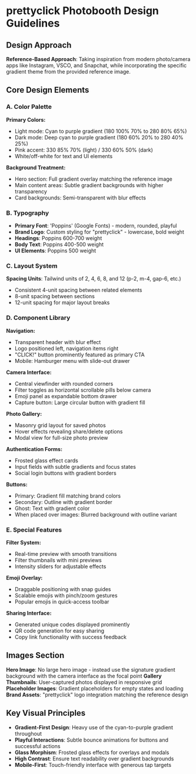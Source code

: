 # prettyclick Photobooth Design Guidelines

## Design Approach
**Reference-Based Approach**: Taking inspiration from modern photo/camera apps like Instagram, VSCO, and Snapchat, while incorporating the specific gradient theme from the provided reference image.

## Core Design Elements

### A. Color Palette
**Primary Colors:**
- Light mode: Cyan to purple gradient (180 100% 70% to 280 80% 65%)
- Dark mode: Deep cyan to purple gradient (180 60% 20% to 280 40% 25%)
- Pink accent: 330 85% 70% (light) / 330 60% 50% (dark)
- White/off-white for text and UI elements

**Background Treatment:**
- Hero section: Full gradient overlay matching the reference image
- Main content areas: Subtle gradient backgrounds with higher transparency
- Card backgrounds: Semi-transparent with blur effects

### B. Typography
- **Primary Font**: 'Poppins' (Google Fonts) - modern, rounded, playful
- **Brand Logo**: Custom styling for "prettyclick" - lowercase, bold weight
- **Headings**: Poppins 600-700 weight
- **Body Text**: Poppins 400-500 weight
- **UI Elements**: Poppins 500 weight

### C. Layout System
**Spacing Units**: Tailwind units of 2, 4, 6, 8, and 12 (p-2, m-4, gap-6, etc.)
- Consistent 4-unit spacing between related elements
- 8-unit spacing between sections
- 12-unit spacing for major layout breaks

### D. Component Library

**Navigation:**
- Transparent header with blur effect
- Logo positioned left, navigation items right
- "CLICK!" button prominently featured as primary CTA
- Mobile: Hamburger menu with slide-out drawer

**Camera Interface:**
- Central viewfinder with rounded corners
- Filter toggles as horizontal scrollable pills below camera
- Emoji panel as expandable bottom drawer
- Capture button: Large circular button with gradient fill

**Photo Gallery:**
- Masonry grid layout for saved photos
- Hover effects revealing share/delete options
- Modal view for full-size photo preview

**Authentication Forms:**
- Frosted glass effect cards
- Input fields with subtle gradients and focus states
- Social login buttons with gradient borders

**Buttons:**
- Primary: Gradient fill matching brand colors
- Secondary: Outline with gradient border
- Ghost: Text with gradient color
- When placed over images: Blurred background with outline variant

### E. Special Features

**Filter System:**
- Real-time preview with smooth transitions
- Filter thumbnails with mini previews
- Intensity sliders for adjustable effects

**Emoji Overlay:**
- Draggable positioning with snap guides
- Scalable emojis with pinch/zoom gestures
- Popular emojis in quick-access toolbar

**Sharing Interface:**
- Generated unique codes displayed prominently
- QR code generation for easy sharing
- Copy link functionality with success feedback

## Images Section
**Hero Image**: No large hero image - instead use the signature gradient background with the camera interface as the focal point
**Gallery Thumbnails**: User-captured photos displayed in responsive grid
**Placeholder Images**: Gradient placeholders for empty states and loading
**Brand Assets**: "prettyclick" logo integration matching the reference design

## Key Visual Principles
- **Gradient-First Design**: Heavy use of the cyan-to-purple gradient throughout
- **Playful Interactions**: Subtle bounce animations for buttons and successful actions
- **Glass Morphism**: Frosted glass effects for overlays and modals
- **High Contrast**: Ensure text readability over gradient backgrounds
- **Mobile-First**: Touch-friendly interface with generous tap targets